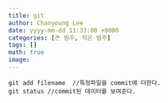 ```yaml
---
title: git
author: Chanyoung Lee
date: yyyy-mm-dd 11:33:00 +0800
categories: [큰 범주, 작은 범주]
tags: []
math: true
image: 
---
```


```console
git add filename  //특정파일을 commit에 더한다. 
git status //commit된 데이터를 보여준다.

```
